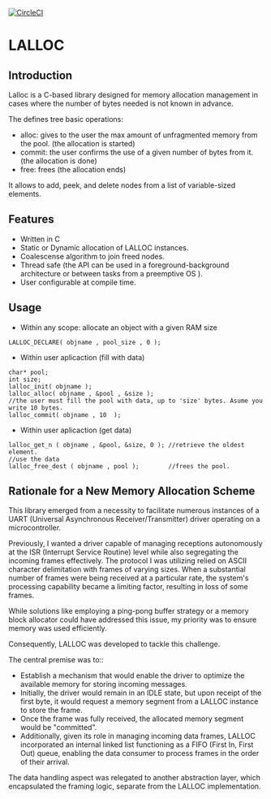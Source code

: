 [![CircleCI](https://dl.circleci.com/status-badge/img/circleci/ApgampwqiLTRb6gFADDgxz/HfgnnTMzZ5UqKMDNqhoTsd/tree/master.svg?style=svg&circle-token=374ece89186b0dcb3daa6434ace0aae24cc861fe)](https://dl.circleci.com/status-badge/redirect/circleci/ApgampwqiLTRb6gFADDgxz/HfgnnTMzZ5UqKMDNqhoTsd/tree/master)

# LALLOC

## Introduction

Lalloc is a C-based library designed for memory allocation management in cases where the number of bytes needed is not known in advance. 

The defines tree basic operations:

- alloc: gives to the user the max amount of unfragmented memory from the pool. (the allocation is started)
- commit: the user confirms the use of a given number of bytes from it. (the allocation is done)
- free: frees (the allocation ends)

It allows to add, peek, and delete nodes from a list of variable-sized elements.

## Features

  - Written in C
  - Static or Dynamic allocation of LALLOC instances.
  - Coalescense algorithm to join freed nodes.
  - Thread safe (the API can be used in a foreground-background architecture or between tasks from a preemptive OS ).
  - User configurable at compile time.

## Usage

   - Within any scope: allocate an object with a given RAM size

```
LALLOC_DECLARE( objname , pool_size , 0 ); 
```

   - Within user aplicaction (fill with data)

```
char* pool;
int size;
lalloc_init( objname );
lalloc_alloc( objname , &pool , &size );
//the user must fill the pool with data, up to 'size' bytes. Asume you write 10 bytes.
lalloc_commit( objname , 10  ); 
```
   - Within user aplicaction (get data)
```
lalloc_get_n ( objname , &pool, &size, 0 ); //retrieve the oldest element.
//use the data
lalloc_free_dest ( objname , pool );        //frees the pool. 
```

## Rationale for a New Memory Allocation Scheme

This library emerged from a necessity to facilitate numerous instances of a UART (Universal Asynchronous Receiver/Transmitter) driver operating on a microcontroller.

Previously, I wanted a driver capable of managing receptions autonomously at the ISR (Interrupt Service Routine) level while also segregating the incoming frames effectively. 
The protocol I was utilizing relied on ASCII character delimitation with frames of varying sizes. 
When a substantial number of frames were being received at a particular rate, the system's processing capability became a limiting factor, resulting in loss of some frames.

While solutions like employing a ping-pong buffer strategy or a memory block allocator could have addressed this issue, my priority was to ensure memory was used efficiently.

Consequently, LALLOC was developed to tackle this challenge.

The central premise was to:: 
- Establish a mechanism that would enable the driver to optimize the available memory for storing incoming messages. 
- Initially, the driver would remain in an IDLE state, but upon receipt of the first byte, it would request a memory segment from a LALLOC instance to store the frame. 
- Once the frame was fully received, the allocated memory segment would be "committed".
- Additionally, given its role in managing incoming data frames, LALLOC incorporated an internal linked list functioning as a FIFO (First In, First Out) queue, enabling the data consumer to process frames in the order of their arrival.

The data handling aspect was relegated to another abstraction layer, which encapsulated the framing logic, separate from the LALLOC implementation.